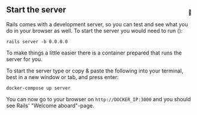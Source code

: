 ## Start the server

Rails comes with a development server, so you can test and see what you do in your browser as well.
To start the server you would need to run (<span style="display:inline-block;float:right;margin-top:-3.5em;margin-right:.5em;position:relative;">:whale:</span>):

```
rails server -b 0.0.0.0
```

To make things a little easier there is a container prepared that runs the server for you.

To start the server type or copy & paste the following into your terminal, best in a new window or tab, and press enter:

```
docker-compose up server
```

You can now go to your browser on `http://DOCKER_IP:3000` and you should see Rails' "Welcome aboard"-page.
